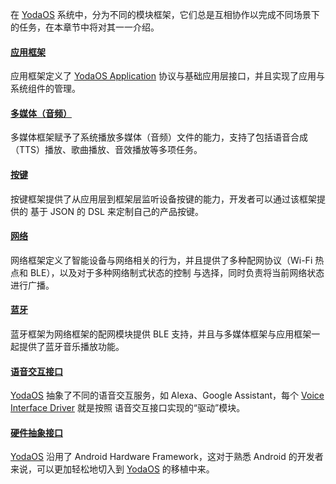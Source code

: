 在 [YodaOS][] 系统中，分为不同的模块框架，它们总是互相协作以完成不同场景下的任务，在本章节中将对其一一介绍。

#### [应用框架](./01-application.md)

应用框架定义了 [YodaOS Application][] 协议与基础应用层接口，并且实现了应用与系统组件的管理。

#### [多媒体（音频）](./02-multimedia.md)

多媒体框架赋予了系统播放多媒体（音频）文件的能力，支持了包括语音合成（TTS）播放、歌曲播放、音效播放等多项任务。

#### [按键](./03-input-event.md)

按键框架提供了从应用层到框架层监听设备按键的能力，开发者可以通过该框架提供的 基于 JSON 的 DSL 来定制自己的产品按键。

#### [网络](./04-networking.md)

网络框架定义了智能设备与网络相关的行为，并且提供了多种配网协议（Wi-Fi 热点和 BLE），以及对于多种网络制式状态的控制
与选择，同时负责将当前网络状态进行广播。

#### [蓝牙](./05-bluetooth.md)

蓝牙框架为网络框架的配网模块提供 BLE 支持，并且与多媒体框架与应用框架一起提供了蓝牙音乐播放功能。

#### [语音交互接口](./06-voice-interface.md)

[YodaOS][] 抽象了不同的语音交互服务，如 Alexa、Google Assistant，每个 [Voice Interface Driver][] 就是按照
语音交互接口实现的“驱动”模块。

#### [硬件抽象接口](./07-hal.md)

[YodaOS][] 沿用了 Android Hardware Framework，这对于熟悉 Android 的开发者来说，可以更加轻松地切入到 [YodaOS][]
的移植中来。

[YodaOS]: https://github.com/yodaos-project
[YodaOS Application]: /yodaos-source/02-glossary.md#yodaos-application
[Voice Interface Driver]: /yodaos-source/02-glossary.md#voice-interface-driver
